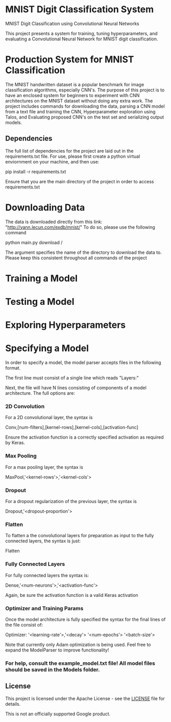 # MNIST Digit Classification System
MNIST Digit Classification using Convolutional Neural Networks

This project presents a system for training, tuning hyperparameters, and evaluating a Convolutional Neural Network for MNIST digit classification.


# Production System for MNIST Classification

The MNIST handwritten dataset is a popular benchmark for image classification algorithms, especially CNN's. The purpose of this project is to have an enclosed system for beginners to experiment with CNN architectures on the MNIST dataset without doing any extra work. The project includes commands for downloading the data, parsing a CNN model from a text file and training the CNN, Hyperparameter exploration using Talos, and Evaluating proposed CNN's on the test set and serializing output models.

## Dependencies

The full list of dependencies for the project are laid out in the requirements.txt file. For use, please first create a python virtual enviornment on your machine, and then use: 

pip install -r requirements.txt 

Ensure that you are the main directory of the project in order to access requirements.txt

# Downloading Data

The data is downloaded directly from this link: "http://yann.lecun.com/exdb/mnist/" To do so, please use the following command

python main.py download /<dataset-dir>
  
The argument specifies the name of the directory to download the data to. Please keep this consistent throughout all commands of the project

# Training a Model

# Testing a Model

# Exploring Hyperparameters

# Specifying a Model

In order to specify a model, the model parser accepts files in the following format.

The first line must consist of a single line which reads "Layers:"

Next, the file will have N lines consisting of components of a model architecture. The full options are:

### 2D Convolution
For a 2D convolutional layer, the syntax is

Conv,[num-filters],[kernel-rows],[kernel-cols],[activation-func]
  
Ensure the activation function is a correctly specified activation as required by Keras.

### Max Pooling
For a max pooling layer, the syntax is

MaxPool,'<kernel-rows'>,'<kernel-cols'>
  
### Dropout

For a dropout regularization of the previous layer, the syntax is

Dropout,'<dropout-proportion'>
  
### Flatten
To flatten a the convolutional layers for preparation as input to the fully connected layers, the syntax is just:

Flatten

### Fully Connected Layers

For fully connected layers the syntax is:

Dense,'<num-neurons'>,'<activation-func'>
  
Again, be sure the activation function is a valid Keras activation

### Optimizer and Training Params
Once the model architecture is fully specified the syntax for the final lines of the file consist of:

Optimizer:
'<learning-rate'>,'<decay'>
'<num-epochs'>
'<batch-size'>
  
Note that currently only Adam optimization is being used. Feel free to expand the ModelParser to improve functionality!

### For help, consult the example_model.txt file! All model files should be saved in the Models folder.

 
## License

This project is licensed under the Apache License - see the [LICENSE](LICENSE) file for details.

This is not an officially supported Google product.
